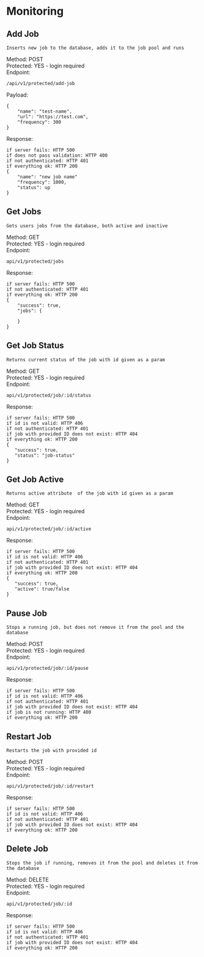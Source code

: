 # Monitoring

## Add Job

```
Inserts new job to the database, adds it to the job pool and runs
```

Method: POST <br/>
Protected: YES - login required <br/>
Endpoint:

```
/api/v1/protected/add-job
```

Payload:

```
{
    "name": "test-name",
    "url": "https://test.com",
    "frequency": 300
}
```

Response:

```
if server fails: HTTP 500
if does not pass validation: HTTP 400
if not authenticated: HTTP 401
if everything ok: HTTP 200
{
    "name": "new job name"
    "frequency": 1000,
    "status": up
}
```

## Get Jobs
```
Gets users jobs from the database, both active and inactive
```

Method: GET <br/>
Protected: YES - login required <br/>
Endpoint:
```
api/v1/protected/jobs
```

Response:
```
if server fails: HTTP 500
if not authenticated: HTTP 401
if everything ok: HTTP 200
{
    "success": true,
    "jobs": {
        
    }
}
```

## Get Job Status
```
Returns current status of the job with id given as a param
```

Method: GET <br/>
Protected: YES - login required <br/>
Endpoint:
```
api/v1/protected/job/:id/status
```

Response:
```
if server fails: HTTP 500
if id is not valid: HTTP 406
if not authenticated: HTTP 401
if job with provided ID does not exist: HTTP 404
if everything ok: HTTP 200
{
   "success": true,
   "status": "job-status"
}
```

## Get Job Active
```
Returns active attribute  of the job with id given as a param
```

Method: GET <br/>
Protected: YES - login required <br/>
Endpoint:
```
api/v1/protected/job/:id/active 
```

Response:
```
if server fails: HTTP 500
if id is not valid: HTTP 406
if not authenticated: HTTP 401
if job with provided ID does not exist: HTTP 404
if everything ok: HTTP 200
{
   "success": true,
   "active": true/false
}
```

## Pause Job
```
Stops a running job, but does not remove it from the pool and the database
```

Method: POST <br/>
Protected: YES - login required <br/>
Endpoint:
```
api/v1/protected/job/:id/pause
```

Response:
```
if server fails: HTTP 500
if id is not valid: HTTP 406
if not authenticated: HTTP 401
if job with provided ID does not exist: HTTP 404
if job is not running: HTTP 400
if everything ok: HTTP 200
```
## Restart Job
```
Restarts the job with provided id
```
Method: POST <br/>
Protected: YES - login required <br/>
Endpoint:
```
api/v1/protected/job/:id/restart
```

Response:
```
if server fails: HTTP 500
if id is not valid: HTTP 406
if not authenticated: HTTP 401
if job with provided ID does not exist: HTTP 404
if everything ok: HTTP 200
```

## Delete Job
```
Stops the job if running, removes it from the pool and deletes it from the database
```
Method: DELETE <br/>
Protected: YES - login required <br/>
Endpoint:
```
api/v1/protected/job/:id
```

Response:
```
if server fails: HTTP 500
if id is not valid: HTTP 406
if not authenticated: HTTP 401
if job with provided ID does not exist: HTTP 404
if everything ok: HTTP 200
```


